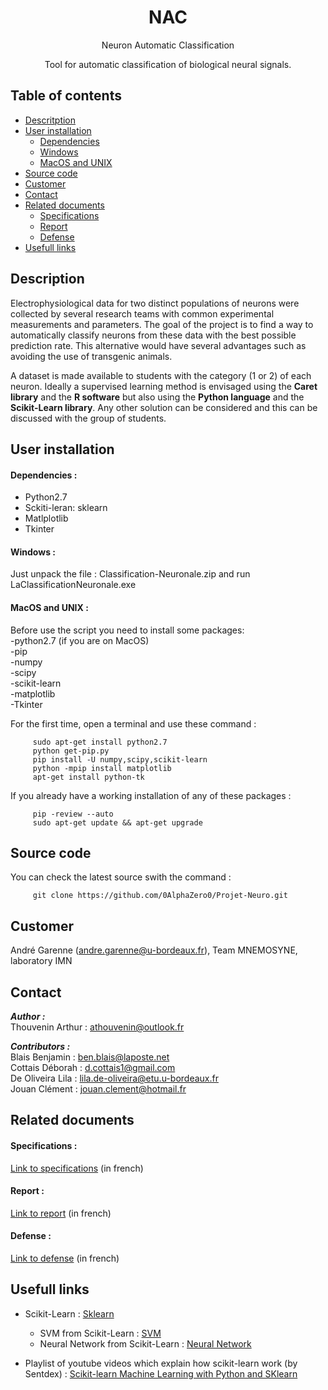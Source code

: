 <h1 align="center">NAC</h1>
<p align="center">Neuron Automatic Classification</p>
<p align="center">Tool for automatic classification of biological neural signals.</p>

## Table of contents

- [Descritption](#description)
- [User installation](#user-installation)
  - [Dependencies](#dependencies)
  - [Windows](#windows)
  - [MacOS and UNIX](#macos-unix)
- [Source code](#source-code)
- [Customer](#customer)
- [Contact](#contact)
- [Related documents](#related-docs)
  - [Specifications](#specifications)
  - [Report](#specification)
  - [Defense](#defense)
- [Usefull links](#usefull-links)

<a name="description"></a>
## Description 

Electrophysiological data for two distinct populations of neurons were collected by several research teams with common experimental measurements and parameters. The goal of the project is to find a way to automatically classify neurons from these data with the best possible prediction rate. This alternative would have several advantages such as avoiding the use of transgenic animals.

A dataset is made available to students with the category (1 or 2) of each neuron. Ideally a supervised learning method is envisaged using the **Caret library** and the **R software** but also using the **Python language** and the **Scikit-Learn library**. Any other solution can be considered and this can be discussed with the group of students.

<a name="user-installation"></a>
## User installation 

<a name="dependencies"></a>
#### Dependencies : 
- Python2.7
- Sckiti-leran: sklearn
- Matlplotlib
- Tkinter

<a name="windows"></a>
#### Windows :
Just unpack the file : Classification-Neuronale.zip 
and run LaClassificationNeuronale.exe

<a name="macos-unix"></a>
#### MacOS and UNIX :
Before use the script you need to install some packages:  
  -python2.7 (if you are on MacOS)  
  -pip  
  -numpy  
  -scipy  
  -scikit-learn  
  -matplotlib  
  -Tkinter  

For the first time, open a terminal and use these command :
<pre><code>     sudo apt-get install python2.7
     python get-pip.py
     pip install -U numpy,scipy,scikit-learn
     python -mpip install matplotlib
     apt-get install python-tk</code></pre>

If you already have a working installation of any of these packages :
  <pre><code>     pip -review --auto
     sudo apt-get update && apt-get upgrade</code></pre>

<a name="source-code"></a>
## Source code 
You can check the latest source swith the command :
<pre><code>     git clone https://github.com/0AlphaZero0/Projet-Neuro.git</code></pre>

<a name="customer"></a>
## Customer 
André Garenne (andre.garenne@u-bordeaux.fr), Team MNEMOSYNE, laboratory IMN

<a name="contact"></a>
## Contact

***Author :***  
  Thouvenin Arthur : athouvenin@outlook.fr

***Contributors :***  
  Blais Benjamin : ben.blais@laposte.net  
  Cottais Déborah : d.cottais1@gmail.com  
  De Oliveira Lila : lila.de-oliveira@etu.u-bordeaux.fr  
  Jouan Clément : jouan.clement@hotmail.fr  

<a name="related-docs"></a>
## Related documents

<a name="specifications"></a>
#### Specifications : 
[Link to specifications](https://drive.google.com/open?id=1pr_l8iCtvyq6EVjVE3XpWFjlLITfh9DM "Link to the document") 
(in french)

<a name="report"></a>
#### Report : 
[Link to report](https://drive.google.com/open?id=18B4_uuUy6er4mA6klom4j2o6S3sJ_avP "Link to the document")
(in french)

<a name="defense"></a>
#### Defense : 
[Link to defense](https://drive.google.com/open?id=1y15v8rmb-nSddkTqOnmX7ppa-vZr1tq2 "Link to the document")
(in french)

<a name="usefull-links"></a>
## Usefull links

- Scikit-Learn : [Sklearn](http://scikit-learn.org/stable/index.html# "Link to Scikit-Learn website")
  - SVM from Scikit-Learn : [SVM](http://scikit-learn.org/stable/modules/svm.html "Link to SVM documentation from Sklearn")
  - Neural Network from Scikit-Learn : [Neural Network](http://scikit-learn.org/stable/modules/neural_networks_supervised.html "Link to Neural Network documentation from Sklearn")
  
- Playlist of youtube videos which explain how scikit-learn work (by Sentdex) : [Scikit-learn Machine Learning with Python and SKlearn](https://www.youtube.com/watch?v=URTZ2jKCgBc&list=PLQVvvaa0QuDd0flgGphKCej-9jp-QdzZ3 "Scikit-learn Machine Learning with Python and SKlearn")
